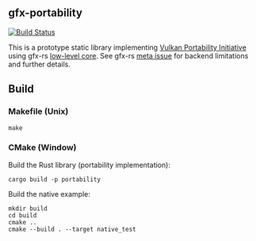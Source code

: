 ## gfx-portability
[![Build Status](https://travis-ci.org/kvark/portability.svg?branch=master)](https://travis-ci.org/kvark/portability)

This is a prototype static library implementing [Vulkan Portability Initiative](https://www.khronos.org/blog/khronos-announces-the-vulkan-portability-initiative) using gfx-rs [low-level core](http://gfx-rs.github.io/2017/07/24/low-level.html). See gfx-rs [meta issue](https://github.com/gfx-rs/gfx/issues/1354) for backend limitations and further details.

## Build

### Makefile (Unix)
```
make
```

### CMake (Window)
Build the Rust library (portability implementation):

```
cargo build -p portability
```

Build the native example:

```
mkdir build
cd build
cmake ..
cmake --build . --target native_test
```
